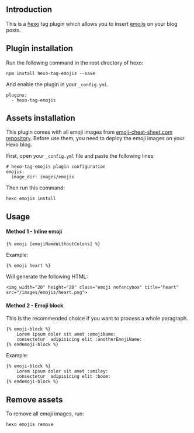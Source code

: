 ## Introduction

This is a [hexo](https://github.com/tommy351/hexo) tag plugin which allows you to insert [emojis](http://www.emoji-cheat-sheet.com/) on your blog posts.

## Plugin installation

Run the following command in the root directory of hexo:

```
npm install hexo-tag-emojis --save
```

And enable the plugin in your `_config.yml`.

```
plugins:
  - hexo-tag-emojis
```

## Assets installation

This plugin comes with all emoji images from [emoji-cheat-sheet.com repository](https://github.com/arvida/emoji-cheat-sheet.com). Before use them, you need to deploy the emoji images on your Hexo blog.

First, open your `_config.yml` file and paste the following lines:

```
# hexo-tag-emojis plugin configuration
emojis:
  image_dir: images/emojis
```

Then run this command:

```
hexo emojis install
```

## Usage

#### Method 1 - Inline emoji

```
{% emoji [emojiNameWithoutColons] %}
```

Example:

```
{% emoji heart %}
```

Will generate the following HTML:

```
<img width="20" height="20" class="emoji nofancybox" title="heart" src="/images/emojis/heart.png">
```

#### Method 2 - Emoji block

This is the recommended choice if you want to process a whole paragraph.

```
{% emoji-block %}
    Lorem ipsum dolor sit amet :emojiName:
    consectetur  adipisicing elit :anotherEmojiName:
{% endemoji-block %}
```

Example:

```
{% emoji-block %}
    Lorem ipsum dolor sit amet :smiley:
    consectetur  adipisicing elit :boom:
{% endemoji-block %}
```

## Remove assets

To remove all emoji images, run:

```
hexo emojis remove
```